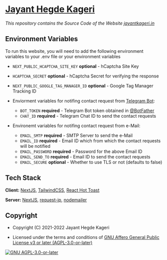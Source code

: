 <!-- Website of jayantkageri, NextJS Site for jayantkageri.in
Copyright (C) 2021 - 2022 Jayant Hegde Kageri <https://github.com/jayantkageri>

This file is part of Website of jayantkageri.

Website of jayantkageri is free software: you can redistribute it and/or modify
it under the terms of the GNU Affero General Public License as published by
the Free Software Foundation, either version 3 of the License, or
(at your option) any later version.

Website of jayantkageri is distributed in the hope that it will be useful,
but WITHOUT ANY WARRANTY; without even the implied warranty of
MERCHANTABILITY or FITNESS FOR A PARTICULAR PURPOSE.  See the
GNU Affero General Public License for more details.

You should have received a copy of the GNU Affero General Public License
along with Website of jayantkageri.  If not, see <https://www.gnu.org/licenses/>. -->

# [Jayant Hegde Kageri](https://jayantkageri.in)

_This repository contains the Source Code of the Website [jayantkageri.in](https://jayantkageri.in)_

## Environment Variables

To run this website, you will need to add the following environment variables to your .env file or your environment variables

* `NEXT_PUBLIC_HCAPTCHA_SITE_KEY` **optional** - hCaptcha Site Key

* `HCAPTCHA_SECRET` **optional** - hCaptcha Secret for verifying the response

* `NEXT_PUBLIC_GOOGLE_TAG_MANAGER_ID` **optional** - Google Tag Manager Tracking ID

* Enviorment variables for notifing contact request from [Telegram Bot](https://telegram.me/BotFather):
  * `BOT_TOKEN` **required** - Telegram Bot token obtained in [@BotFather](https://telegram.me/BotFather)
  * `CHAT_ID` **required** - Telegram Chat ID to send the contact requests

* Environemt variables for notifing contact request from e-Mail:
  * `EMAIL_SMTP` **required** - SMTP Server to send the e-Mail
  * `EMAIL_ID` **required** - Email ID which from which the contact requests will be notified
  * `EMAIL_PASSWORD` **required** - Password for the above Email ID
  * `EMAIL_SEND_TO` **required** - Email ID to send the contact requests
  * `EMAIL_SECURE` **optional** - Whether to use TLS or not (defaults to false)

## Tech Stack

**Client:** [NextJS](https://nextjs.org), [TailwindCSS](https://tailwindcss.com), [React Hot Toast](https://react-hot-toast.com/)

**Server:** [NextJS](https://nextjs.org), [request-ip](https://github.com/pbojinov/request-ip), [nodemailer](https://nodemailer.com/)

## Copyright

* Copyright (C) 2021-2022 Jayant Hegde Kageri

* Licensed under the terms and conditions of [GNU Affero General Public License v3 or later (AGPL-3.0-or-later)](/COPYING)

[![GNU AGPL-3.0-or-later](https://www.gnu.org/graphics/agplv3-with-text-162x68.png)](/COPYING)
